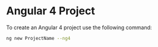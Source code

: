 # Angular 4 Project

To create an Angular 4 project use the following command:

```bash
ng new ProjectName --ng4
```
